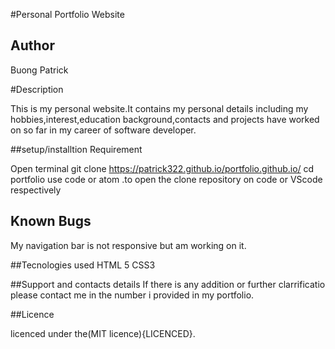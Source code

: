 #Personal Portfolio Website

## Author

Buong Patrick

#Description

This is my personal website.It contains my personal details including my hobbies,interest,education background,contacts and projects have worked on so far in my career of software developer.

##setup/installtion Requirement

Open terminal
git clone https://patrick322.github.io/portfolio.github.io/
cd portfolio
use code or atom .to open the clone repository on code or VScode respectively

## Known Bugs

My navigation bar is not responsive but am working on it.


##Tecnologies used
HTML 5
CSS3

##Support and contacts details
If there is any addition or further clarrificatio please contact me in the number i provided in my portfolio.


##Licence

licenced under the(MIT licence){LICENCED}.
